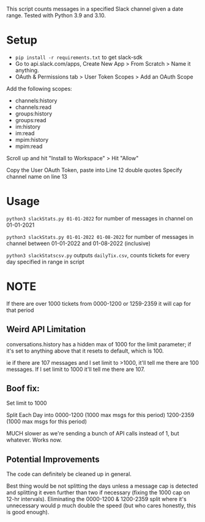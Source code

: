 This script counts messages in a specified Slack channel given a date range. Tested with Python 3.9 and 3.10.


# Setup
* `pip install -r requirements.txt` to get slack-sdk
* Go to api.slack.com/apps, Create New App > From Scratch > Name it anything.
* OAuth & Permissions tab > User Token Scopes > Add an OAuth Scope

Add the following scopes:
* channels:history
* channels:read
* groups:history
* groups:read
* im:history
* im:read
* mpim:history
* mpim:read

Scroll up and hit "Install to Workspace" > Hit "Allow"

Copy the User OAuth Token, paste into Line 12 double quotes
Specify channel name on line 13

# Usage
`python3 slackStats.py 01-01-2022` for number of messages in channel on 01-01-2021

`python3 slackStats.py 01-01-2022 01-08-2022` for number of messages in channel between 01-01-2022 and 01-08-2022 (inclusive)

`python3 slackStatscsv.py` outputs `dailyTix.csv`, counts tickets for every day specified in range in script



# NOTE
If there are over 1000 tickets from 0000-1200 or 1259-2359 it will cap for that period


## Weird API Limitation
conversations.history has a hidden max of 1000 for the limit parameter; if it's set to anything above that it resets to default, which is 100. 

ie if there are 107 messages and I set limit to >1000, it'll tell me there are 100 messages. If I set limit to 1000 it'll tell me there are 107.

## Boof fix:
Set limit to 1000

Split Each Day into
0000-1200 (1000 max msgs for this period)
1200-2359 (1000 max msgs for this period)

MUCH slower as we're sending a bunch of API calls instead of 1, but whatever. Works now.


## Potential Improvements
The code can definitely be cleaned up in general.

Best thing would be not splitting the days unless a message cap is detected and splitting it even further than two if necessary (fixing the 1000 cap on 12-hr intervals). Eliminating the 0000-1200 & 1200-2359 split where it's unnecessary would p much double the speed (but who cares honestly, this is good enough).